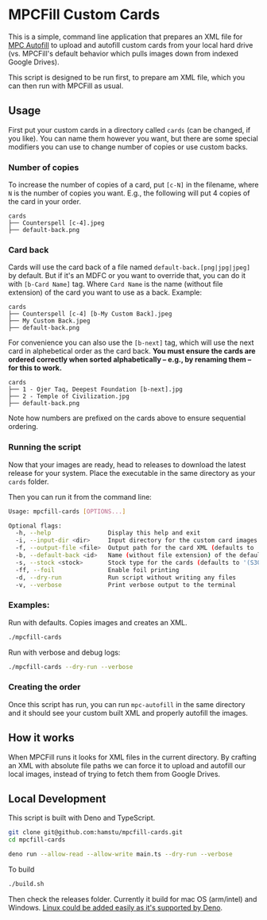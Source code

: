 # MPCFill Custom Cards

This is a simple, command line application that prepares an XML file for [MPC Autofill](https://github.com/chilli-axe/mpc-autofill) to upload and autofill custom cards from your local hard drive (vs. MPCFill's default behavior which pulls images down from indexed Google Drives).

This script is designed to be run first, to prepare am XML file, which you can then run with MPCFill as usual.

## Usage

First put your custom cards in a directory called `cards` (can be changed, if you like). You can name them however you want, but there are some special modifiers you can use to change number of copies or use custom backs.

### Number of copies

To increase the number of copies of a card, put `[c-N]` in the filename, where `N` is the number of copies you want. E.g., the following will put 4 copies of the card in your order.

```
cards
├── Counterspell [c-4].jpeg
├── default-back.png
```

### Card back

Cards will use the card back of a file named `default-back.[png|jpg|jpeg]` by default. But if it's an MDFC or you want to override that, you can do it with `[b-Card Name]` tag. Where `Card Name` is the name (without file extension) of the card you want to use as a back. Example:

```
cards
├── Counterspell [c-4] [b-My Custom Back].jpeg
├── My Custom Back.jpeg
├── default-back.png
```

For convenience you can also use the `[b-next]` tag, which will use the next card in alphebetical order as the card back. **You must ensure the cards are ordered correctly when sorted alphabetically –  e.g., by renaming them – for this to work.**

```
cards
├── 1 - Ojer Taq, Deepest Foundation [b-next].jpg
├── 2 - Temple of Civilization.jpg
├── default-back.png
```

Note how numbers are prefixed on the cards above to ensure sequential ordering.

### Running the script

Now that your images are ready, head to releases to download the latest release for your system. Place the executable in the same directory as your `cards` folder.

Then you can run it from the command line:

```bash
Usage: mpcfill-cards [OPTIONS...]

Optional flags:
  -h, --help                Display this help and exit
  -i, --input-dir <dir>     Input directory for the custom card images (defaults to ./cards)
  -f, --output-file <file>  Output path for the card XML (defaults to ./cards.xml)
  -b, --default-back <id>   Name (without file extension) of the default card back image (defaults to 'default-back')
  -s, --stock <stock>       Stock type for the cards (defaults to '(S30) Standard Smooth')
  -ff, --foil               Enable foil printing
  -d, --dry-run             Run script without writing any files
  -v, --verbose             Print verbose output to the terminal
```

### Examples:

Run with defaults. Copies images and creates an XML.

```bash
./mpcfill-cards
```

Run with verbose and debug logs:

```bash
./mpcfill-cards --dry-run --verbose
```

### Creating the order

Once this script has run, you can run `mpc-autofill` in the same directory and it should see your custom built XML and properly autofill the images.

## How it works

When MPCFill runs it looks for XML files in the current directory. By crafting an XML with absolute file paths we can force it to upload and autofill our local images, instead of trying to fetch them from Google Drives.

## Local Development

This script is built with Deno and TypeScript.

```bash
git clone git@github.com:hamstu/mpcfill-cards.git
cd mpcfill-cards

deno run --allow-read --allow-write main.ts --dry-run --verbose
```

To build

```bash
./build.sh
```

Then check the releases folder. Currently it build for mac OS (arm/intel) and Windows. [Linux could be added easily as it's supported by Deno](https://docs.deno.com/runtime/reference/cli/compiler/#supported-targets).
